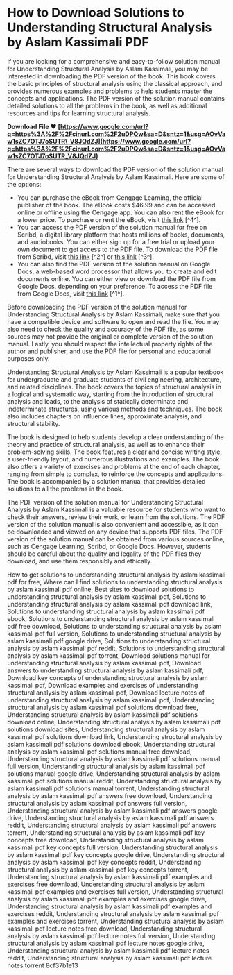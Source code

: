 
 
# How to Download Solutions to Understanding Structural Analysis by Aslam Kassimali PDF
 
If you are looking for a comprehensive and easy-to-follow solution manual for Understanding Structural Analysis by Aslam Kassimali, you may be interested in downloading the PDF version of the book. This book covers the basic principles of structural analysis using the classical approach, and provides numerous examples and problems to help students master the concepts and applications. The PDF version of the solution manual contains detailed solutions to all the problems in the book, as well as additional resources and tips for learning structural analysis.
 
**Download File ❤ [https://www.google.com/url?q=https%3A%2F%2Fcinurl.com%2F2uDPQw&sa=D&sntz=1&usg=AOvVaw1sZC7OTJ7oSUTR\_V8JQdZJ](https://www.google.com/url?q=https%3A%2F%2Fcinurl.com%2F2uDPQw&sa=D&sntz=1&usg=AOvVaw1sZC7OTJ7oSUTR_V8JQdZJ)**


 
There are several ways to download the PDF version of the solution manual for Understanding Structural Analysis by Aslam Kassimali. Here are some of the options:
 
- You can purchase the eBook from Cengage Learning, the official publisher of the book. The eBook costs $46.99 and can be accessed online or offline using the Cengage app. You can also rent the eBook for a lower price. To purchase or rent the eBook, visit [this link](https://www.cengage.com/c/structural-analysis-6e-kassimali/9780357030974PF/) [^4^].
- You can access the PDF version of the solution manual for free on Scribd, a digital library platform that hosts millions of books, documents, and audiobooks. You can either sign up for a free trial or upload your own document to get access to the PDF file. To download the PDF file from Scribd, visit [this link](https://www.scribd.com/document/369202960/Structural-Analysis-5th-Edition-Aslam-Kassimali-Solutions-Manual) [^2^] or [this link](https://www.scribd.com/document/378878614/Structural-Analysis-5th-Edition-Aslam-Kassimali-Solutions-Manual) [^3^].
- You can also find the PDF version of the solution manual on Google Docs, a web-based word processor that allows you to create and edit documents online. You can either view or download the PDF file from Google Docs, depending on your preference. To access the PDF file from Google Docs, visit [this link](https://docs.google.com/viewer?a=v&pid=sites&srcid=ZGVmYXVsdGRvbWFpbnxzdHJ1Y3R1cmFsZW5naW5lZXJzMjAxNDE2fGd4OjU4Yjg4ODFlMzM4MTk1NA) [^1^].

Before downloading the PDF version of the solution manual for Understanding Structural Analysis by Aslam Kassimali, make sure that you have a compatible device and software to open and read the file. You may also need to check the quality and accuracy of the PDF file, as some sources may not provide the original or complete version of the solution manual. Lastly, you should respect the intellectual property rights of the author and publisher, and use the PDF file for personal and educational purposes only.
  
Understanding Structural Analysis by Aslam Kassimali is a popular textbook for undergraduate and graduate students of civil engineering, architecture, and related disciplines. The book covers the topics of structural analysis in a logical and systematic way, starting from the introduction of structural analysis and loads, to the analysis of statically determinate and indeterminate structures, using various methods and techniques. The book also includes chapters on influence lines, approximate analysis, and structural stability.
 
The book is designed to help students develop a clear understanding of the theory and practice of structural analysis, as well as to enhance their problem-solving skills. The book features a clear and concise writing style, a user-friendly layout, and numerous illustrations and examples. The book also offers a variety of exercises and problems at the end of each chapter, ranging from simple to complex, to reinforce the concepts and applications. The book is accompanied by a solution manual that provides detailed solutions to all the problems in the book.
 
The PDF version of the solution manual for Understanding Structural Analysis by Aslam Kassimali is a valuable resource for students who want to check their answers, review their work, or learn from the solutions. The PDF version of the solution manual is also convenient and accessible, as it can be downloaded and viewed on any device that supports PDF files. The PDF version of the solution manual can be obtained from various sources online, such as Cengage Learning, Scribd, or Google Docs. However, students should be careful about the quality and legality of the PDF files they download, and use them responsibly and ethically.
 
How to get solutions to understanding structural analysis by aslam kassimali pdf for free,  Where can I find solutions to understanding structural analysis by aslam kassimali pdf online,  Best sites to download solutions to understanding structural analysis by aslam kassimali pdf,  Solutions to understanding structural analysis by aslam kassimali pdf download link,  Solutions to understanding structural analysis by aslam kassimali pdf ebook,  Solutions to understanding structural analysis by aslam kassimali pdf free download,  Solutions to understanding structural analysis by aslam kassimali pdf full version,  Solutions to understanding structural analysis by aslam kassimali pdf google drive,  Solutions to understanding structural analysis by aslam kassimali pdf reddit,  Solutions to understanding structural analysis by aslam kassimali pdf torrent,  Download solutions manual for understanding structural analysis by aslam kassimali pdf,  Download answers to understanding structural analysis by aslam kassimali pdf,  Download key concepts of understanding structural analysis by aslam kassimali pdf,  Download examples and exercises of understanding structural analysis by aslam kassimali pdf,  Download lecture notes of understanding structural analysis by aslam kassimali pdf,  Understanding structural analysis by aslam kassimali pdf solutions download free,  Understanding structural analysis by aslam kassimali pdf solutions download online,  Understanding structural analysis by aslam kassimali pdf solutions download sites,  Understanding structural analysis by aslam kassimali pdf solutions download link,  Understanding structural analysis by aslam kassimali pdf solutions download ebook,  Understanding structural analysis by aslam kassimali pdf solutions manual free download,  Understanding structural analysis by aslam kassimali pdf solutions manual full version,  Understanding structural analysis by aslam kassimali pdf solutions manual google drive,  Understanding structural analysis by aslam kassimali pdf solutions manual reddit,  Understanding structural analysis by aslam kassimali pdf solutions manual torrent,  Understanding structural analysis by aslam kassimali pdf answers free download,  Understanding structural analysis by aslam kassimali pdf answers full version,  Understanding structural analysis by aslam kassimali pdf answers google drive,  Understanding structural analysis by aslam kassimali pdf answers reddit,  Understanding structural analysis by aslam kassimali pdf answers torrent,  Understanding structural analysis by aslam kassimali pdf key concepts free download,  Understanding structural analysis by aslam kassimali pdf key concepts full version,  Understanding structural analysis by aslam kassimali pdf key concepts google drive,  Understanding structural analysis by aslam kassimali pdf key concepts reddit,  Understanding structural analysis by aslam kassimali pdf key concepts torrent,  Understanding structural analysis by aslam kassimali pdf examples and exercises free download,  Understanding structural analysis by aslam kassimali pdf examples and exercises full version,  Understanding structural analysis by aslam kassimali pdf examples and exercises google drive,  Understanding structural analysis by aslam kassimali pdf examples and exercises reddit,  Understanding structural analysis by aslam kassimali pdf examples and exercises torrent,  Understanding structural analysis by aslam kassimali pdf lecture notes free download,  Understanding structural analysis by aslam kassimali pdf lecture notes full version,  Understanding structural analysis by aslam kassimali pdf lecture notes google drive,  Understanding structural analysis by aslam kassimali pdf lecture notes reddit,  Understanding structural analysis by aslam kassimali pdf lecture notes torrent
 8cf37b1e13
 
